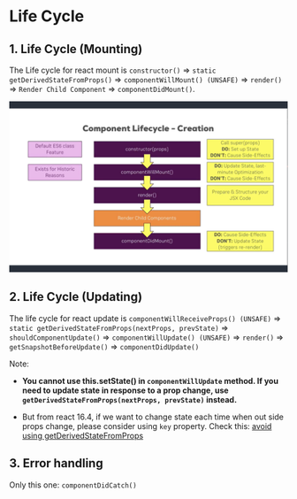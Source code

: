 # Life Cycle

## 1. Life Cycle (Mounting)

The Life cycle for react mount is `constructor()` => `static getDerivedStateFromProps()` => `componentWillMount() (UNSAFE)` => `render()` => `Render Child Component` => `componentDidMount()`.

![react life cycle](./images/reactLifeCycle.png)

## 2. Life Cycle (Updating)

The life cycle for react update is `componentWillReceiveProps() (UNSAFE)` => `static getDerivedStateFromProps(nextProps, prevState)` => `shouldComponentUpdate()` => `componentWillUpdate() (UNSAFE)` => `render()` => `getSnapshotBeforeUpdate()` => `componentDidUpdate()`

Note:

-   **You cannot use this.setState() in `componentWillUpdate` method. If you need to update state in response to a prop change, use `getDerivedStateFromProps(nextProps, prevState)` instead.**

-   But from react 16.4, if we want to change state each time when out side props change, please consider using `key` property. Check this: [avoid using getDerivedStateFromProps](https://reactjs.org/blog/2018/06/07/you-probably-dont-need-derived-state.html#recommendation-fully-uncontrolled-component-with-a-key)

## 3. Error handling

Only this one: `componentDidCatch()`
